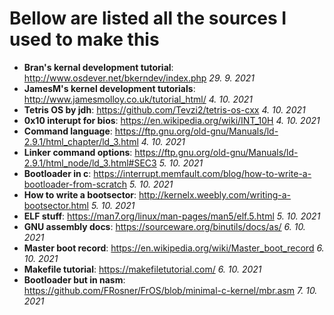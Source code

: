 
# Bellow are listed all the sources I used to make this

 - **Bran's kernal development tutorial**: http://www.osdever.net/bkerndev/index.php *29. 9. 2021*
 - **JamesM's kernel development tutorials**: http://www.jamesmolloy.co.uk/tutorial_html/ *4. 10. 2021*
 - **Tetris OS by jdh**: https://github.com/Tevzi2/tetris-os-cxx *4. 10. 2021*
 - **0x10 interupt for bios**: https://en.wikipedia.org/wiki/INT_10H *4. 10. 2021*
 - **Command language**: https://ftp.gnu.org/old-gnu/Manuals/ld-2.9.1/html_chapter/ld_3.html *4. 10. 2021*
 - **Linker command options**: https://ftp.gnu.org/old-gnu/Manuals/ld-2.9.1/html_node/ld_3.html#SEC3 *5. 10. 2021*
 - **Bootloader in c**: https://interrupt.memfault.com/blog/how-to-write-a-bootloader-from-scratch *5. 10. 2021*
 - **How to write a bootsector**: http://kernelx.weebly.com/writing-a-bootsector.html *5. 10. 2021*
 - **ELF stuff**: https://man7.org/linux/man-pages/man5/elf.5.html *5. 10. 2021*
 - **GNU assembly docs**: https://sourceware.org/binutils/docs/as/ *6. 10. 2021*
 - **Master boot record**: https://en.wikipedia.org/wiki/Master_boot_record *6. 10. 2021*
 - **Makefile tutorial**: https://makefiletutorial.com/ *6. 10. 2021*
 - **Bootloader but in nasm**: https://github.com/FRosner/FrOS/blob/minimal-c-kernel/mbr.asm *7. 10. 2021*